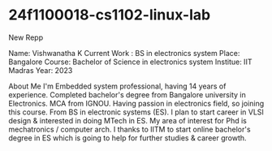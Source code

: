 # 24f1100018-cs1102-linux-lab
New Repp

Name: Vishwanatha K
Current Work : BS in electronics system
Place: Bangalore
Course: Bachelor of Science in electronics system
Institue: IIT Madras
Year: 2023

About Me
I'm Embedded system professional, having 14 years of experience.  Completed bachelor's degree from Bangalore university in Electronics. MCA from IGNOU. Having passion in electronics field, so joining this course. From BS in electronic systems (ES). I plan to start career in VLSI design & interested in doing MTech in ES. My area of interest for Phd is mechatronics / computer arch. I thanks to IITM to start online bachelor's degree in ES which is going to help for further studies & career growth.

